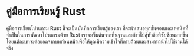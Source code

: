 # คู่มือการเรียนรู้ Rust
คู่มือการเขียนโปรแกรม Rust นี้จะเป็นบันทึกการเรียนรู้ของเรา ที่จะนำเสนอทุกขั้นตอนและเทคนิคที่จำเป็นในการพัฒนาโปรแกรมด้วย Rust เราจะเริ่มต้นจากพื้นฐานและก้าวไปสู่หัวข้อที่ซับซ้อนมากขึ้น โดยแต่ละบทจะต่อยอดจากบทก่อนหน้าเพื่อให้คุณมีความเข้าใจที่ครบถ้วนและสามารถนำไปใช้งานได้จริง
